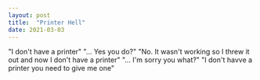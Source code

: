 ```yaml
---
layout: post
title:  "Printer Hell"
date: 2021-03-03
---
```

"I don't have a printer"
"... Yes you do?"
"No. It wasn't working so I threw it out and now I don't have a printer"
"... I'm sorry you what?"
"I don't havve a printer you need to give me one"